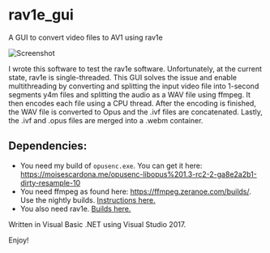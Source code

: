 # rav1e_gui
A GUI to convert video files to AV1 using rav1e

![Screenshot](https://moisescardona.me/files/rav1e_gui/rav1e_gui_v1.0.PNG)

I wrote this software to test the rav1e software. Unfortunately, at the current state, rav1e is single-threaded. This GUI solves the issue and enable multithreading by converting and splitting the input video file into 1-second segments y4m files and splitting the audio as a WAV file using ffmpeg. It then encodes each file using a CPU thread. After the encoding is finished, the WAV file is converted to Opus and the .ivf files are concatenated. Lastly, the .ivf and .opus files are merged into a .webm container.

## Dependencies:
* You need my build of `opusenc.exe`. You can get it here: https://moisescardona.me/opusenc-libopus%201.3-rc2-2-ga8e2a2b1-dirty-resample-10
* You need ffmpeg as found here: https://ffmpeg.zeranoe.com/builds/. Use the nightly builds. [Instructions here.](https://moisescardona.me/downloading_ffmpeg_rav1e_gui)
* You also need rav1e. [Builds here.](https://moisescardona.me/rav1e_compiles)

Written in Visual Basic .NET using Visual Studio 2017.

Enjoy!
